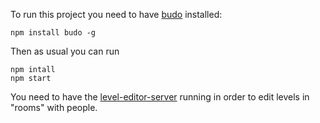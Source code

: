 To run this project you need to have [budo](https://github.com/mattdesl/budo) installed:
```
npm install budo -g
```
Then as usual you can run
```
npm intall
npm start
```

You need to have the [level-editor-server](https://github.com/ville-j/level-editor-server) running
in order to edit levels in "rooms" with people.
